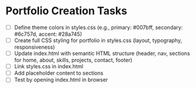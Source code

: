 # Portfolio Creation Tasks

- [ ] Define theme colors in styles.css (e.g., primary: #007bff, secondary: #6c757d, accent: #28a745)
- [ ] Create full CSS styling for portfolio in styles.css (layout, typography, responsiveness)
- [ ] Update index.html with semantic HTML structure (header, nav, sections for home, about, skills, projects, contact, footer)
- [ ] Link styles.css in index.html
- [ ] Add placeholder content to sections
- [ ] Test by opening index.html in browser
